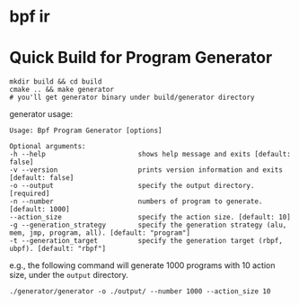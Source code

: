 # bpf ir

# Quick Build for Program Generator

```
mkdir build && cd build
cmake .. && make generator
# you'll get generator binary under build/generator directory
```
generator usage:
```
Usage: Bpf Program Generator [options] 

Optional arguments:
-h --help                       shows help message and exits [default: false]
-v --version                    prints version information and exits [default: false]
-o --output                     specify the output directory. [required]
-n --number                     numbers of program to generate. [default: 1000]
--action_size                   specify the action size. [default: 10]
-g --generation_strategy        specify the generation strategy (alu, mem, jmp, program, all). [default: "program"]
-t --generation_target          specify the generation target (rbpf, ubpf). [default: "rbpf"]
```
e.g., the following command will generate 1000 programs with 10 action size, under the `output` directory.
```
./generator/generator -o ./output/ --number 1000 --action_size 10
```